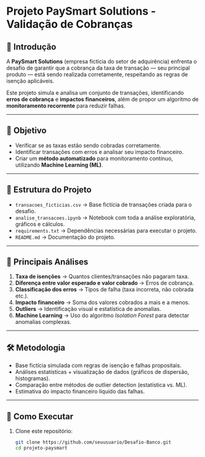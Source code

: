 # Projeto PaySmart Solutions - Validação de Cobranças

## 📌 Introdução
A **PaySmart Solutions** (empresa fictícia do setor de adquirência) enfrenta o desafio de garantir que a cobrança da taxa de transação — seu principal produto — está sendo realizada corretamente, respeitando as regras de isenção aplicáveis.  

Este projeto simula e analisa um conjunto de transações, identificando **erros de cobrança** e **impactos financeiros**, além de propor um algoritmo de **monitoramento recorrente** para reduzir falhas.

---

## 🎯 Objetivo
- Verificar se as taxas estão sendo cobradas corretamente.  
- Identificar transações com erros e analisar seu impacto financeiro.  
- Criar um **método automatizado** para monitoramento contínuo, utilizando **Machine Learning (ML)**.  

---

## 📂 Estrutura do Projeto
- `transacoes_ficticias.csv` → Base fictícia de transações criada para o desafio.  
- `analise_transacoes.ipynb` → Notebook com toda a análise exploratória, gráficos e cálculos.  
- `requirements.txt` → Dependências necessárias para executar o projeto.  
- `README.md` → Documentação do projeto.  

---

## 🔎 Principais Análises
1. **Taxa de isenções** → Quantos clientes/transações não pagaram taxa.  
2. **Diferença entre valor esperado e valor cobrado** → Erros de cobrança.  
3. **Classificação dos erros** → Tipos de falha (taxa incorreta, não cobrada etc.).  
4. **Impacto financeiro** → Soma dos valores cobrados a mais e a menos.  
5. **Outliers** → Identificação visual e estatística de anomalias.  
6. **Machine Learning** → Uso do algoritmo *Isolation Forest* para detectar anomalias complexas.  

---

## 🛠️ Metodologia
- Base fictícia simulada com regras de isenção e falhas propositais.  
- Análises estatísticas + visualização de dados (gráficos de dispersão, histogramas).  
- Comparação entre métodos de outlier detection (estatística vs. ML).  
- Estimativa do impacto financeiro líquido das falhas.  

---

## 🚀 Como Executar
1. Clone este repositório:
   ```bash
   git clone https://github.com/seuusuario/Desafio-Banco.git
   cd projeto-paysmart

